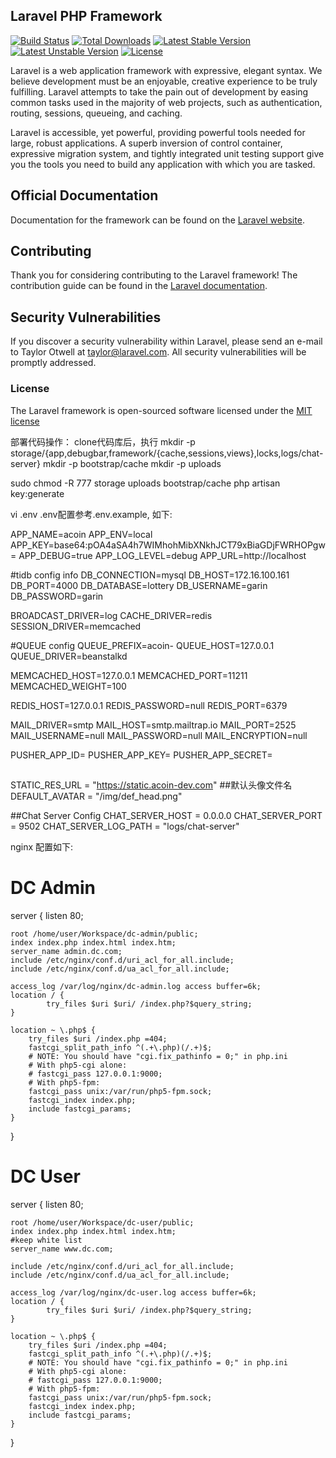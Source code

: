 ## Laravel PHP Framework

[![Build Status](https://travis-ci.org/laravel/framework.svg)](https://travis-ci.org/laravel/framework)
[![Total Downloads](https://poser.pugx.org/laravel/framework/d/total.svg)](https://packagist.org/packages/laravel/framework)
[![Latest Stable Version](https://poser.pugx.org/laravel/framework/v/stable.svg)](https://packagist.org/packages/laravel/framework)
[![Latest Unstable Version](https://poser.pugx.org/laravel/framework/v/unstable.svg)](https://packagist.org/packages/laravel/framework)
[![License](https://poser.pugx.org/laravel/framework/license.svg)](https://packagist.org/packages/laravel/framework)

Laravel is a web application framework with expressive, elegant syntax. We believe development must be an enjoyable, creative experience to be truly fulfilling. Laravel attempts to take the pain out of development by easing common tasks used in the majority of web projects, such as authentication, routing, sessions, queueing, and caching.

Laravel is accessible, yet powerful, providing powerful tools needed for large, robust applications. A superb inversion of control container, expressive migration system, and tightly integrated unit testing support give you the tools you need to build any application with which you are tasked.

## Official Documentation

Documentation for the framework can be found on the [Laravel website](http://laravel.com/docs).

## Contributing

Thank you for considering contributing to the Laravel framework! The contribution guide can be found in the [Laravel documentation](http://laravel.com/docs/contributions).

## Security Vulnerabilities

If you discover a security vulnerability within Laravel, please send an e-mail to Taylor Otwell at taylor@laravel.com. All security vulnerabilities will be promptly addressed.

### License

The Laravel framework is open-sourced software licensed under the [MIT license](http://opensource.org/licenses/MIT)

部署代码操作：
clone代码库后，执行
mkdir -p storage/{app,debugbar,framework/{cache,sessions,views},locks,logs/chat-server}
mkdir -p bootstrap/cache
mkdir -p uploads

sudo chmod -R 777 storage uploads bootstrap/cache
php artisan key:generate

vi .env
.env配置参考.env.example, 如下:


APP_NAME=acoin
APP_ENV=local
APP_KEY=base64:pOA4aSA4h7WIMhohMibXNkhJCT79xBiaGDjFWRHOPgw=
APP_DEBUG=true
APP_LOG_LEVEL=debug
APP_URL=http://localhost


#tidb config info
DB_CONNECTION=mysql
DB_HOST=172.16.100.161
DB_PORT=4000
DB_DATABASE=lottery
DB_USERNAME=garin
DB_PASSWORD=garin

BROADCAST_DRIVER=log
CACHE_DRIVER=redis
SESSION_DRIVER=memcached

#QUEUE config
QUEUE_PREFIX=acoin-
QUEUE_HOST=127.0.0.1
QUEUE_DRIVER=beanstalkd

MEMCACHED_HOST=127.0.0.1
MEMCACHED_PORT=11211
MEMCACHED_WEIGHT=100

REDIS_HOST=127.0.0.1
REDIS_PASSWORD=null
REDIS_PORT=6379

MAIL_DRIVER=smtp
MAIL_HOST=smtp.mailtrap.io
MAIL_PORT=2525
MAIL_USERNAME=null
MAIL_PASSWORD=null
MAIL_ENCRYPTION=null

PUSHER_APP_ID=
PUSHER_APP_KEY=
PUSHER_APP_SECRET=

##
STATIC_RES_URL = "https://static.acoin-dev.com"
##默认头像文件名
DEFAULT_AVATAR = "/img/def_head.png"

##Chat Server Config
CHAT_SERVER_HOST = 0.0.0.0
CHAT_SERVER_PORT = 9502
CHAT_SERVER_LOG_PATH = "logs/chat-server"

nginx 配置如下:

# DC Admin
server {
    listen 80;

    root /home/user/Workspace/dc-admin/public;
    index index.php index.html index.htm;
    server_name admin.dc.com;
    include /etc/nginx/conf.d/uri_acl_for_all.include;
    include /etc/nginx/conf.d/ua_acl_for_all.include;

    access_log /var/log/nginx/dc-admin.log access buffer=6k;
    location / {
            try_files $uri $uri/ /index.php?$query_string;
    }

    location ~ \.php$ {
        try_files $uri /index.php =404;
        fastcgi_split_path_info ^(.+\.php)(/.+)$;
        # NOTE: You should have "cgi.fix_pathinfo = 0;" in php.ini
        # With php5-cgi alone:
        # fastcgi_pass 127.0.0.1:9000;
        # With php5-fpm:
        fastcgi_pass unix:/var/run/php5-fpm.sock;
        fastcgi_index index.php;
        include fastcgi_params;
    }
}

# DC User
server {
    listen 80;

    root /home/user/Workspace/dc-user/public;
    index index.php index.html index.htm;
    #keep white list
    server_name www.dc.com;

    include /etc/nginx/conf.d/uri_acl_for_all.include;
    include /etc/nginx/conf.d/ua_acl_for_all.include;

    access_log /var/log/nginx/dc-user.log access buffer=6k;
    location / {
            try_files $uri $uri/ /index.php?$query_string;
    }

    location ~ \.php$ {
        try_files $uri /index.php =404;
        fastcgi_split_path_info ^(.+\.php)(/.+)$;
        # NOTE: You should have "cgi.fix_pathinfo = 0;" in php.ini
        # With php5-cgi alone:
        # fastcgi_pass 127.0.0.1:9000;
        # With php5-fpm:
        fastcgi_pass unix:/var/run/php5-fpm.sock;
        fastcgi_index index.php;
        include fastcgi_params;
    }
}
